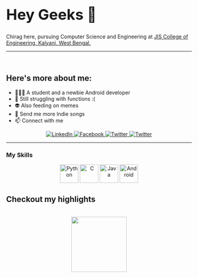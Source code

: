 ### <body> <h1 style = "font-size:40px;">Hey Geeks 👋 </h1></body>

Chirag here, pursuing Computer Science and Engineering at [JIS College of Engineering, Kalyani, West Bengal.](https://www.jiscollege.ac.in)
<br>
<hr>
<br>

## Here's more about me:

- 👨🏽‍💻 A student and a newbie Android developer
- 🌱 Still struggling with functions :(
- 👽 Also feeding on memes
- 🎼 Send me more Indie songs
- 📫 Connect with me 

<p align="center">
    <a href="https://www.linkedin.com/in/chirag-chakraborty-6240971b6/">
      <img alt="LinkedIn" src="https://img.icons8.com/fluent/48/000000/linkedin.png" />
    </a>
    <a href="https://www.facebook.com/chirag.chakraborty.378/">
      <img alt="Facebook" src="https://img.icons8.com/fluent/50/000000/facebook-new.png" />
    </a>
    <a href="https://twitter.com/untouched_aurum">
      <img alt="Twitter" src="https://img.icons8.com/fluent/48/000000/twitter.png" />
    </a>
    <a href="https://www.instagram.com/untouched_aurum_/">
      <img alt="Twitter" src="https://img.icons8.com/fluent/48/000000/instagram-new.png" />
    </a>
  </p>

<hr>

### My Skills

<div align="center" width=100%>
    <img title="Python" height="50" src="https://img.icons8.com/color/50/000000/python.png">
    <img title="C" height="50" src="https://img.icons8.com/color/48/000000/c-programming.png">
    <img title="Java" height="50" src="https://img.icons8.com/color/48/000000/java-coffee-cup-logo.png">
    <img title="Android" height="50" src="https://img.icons8.com/fluent/48/000000/android-os.png">
</div>

## Checkout my highlights

<br>

<div align="center" width="100%">
    <!-- img height="150" src="https://github-readme-stats.vercel.app/api/top-langs/?username=aritra-tech&layout=compact&theme=dracula" -->
    <img height="150" src="https://github-readme-stats.vercel.app/api?username=aritra-tech&show_icons=true&theme=dracula&count_private=t&hide=stars">
</div>
